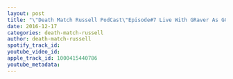 ```yaml
---
layout: post
title: "\"Death Match Russell PodCast\"Episode#7 Live With GRaver As GCW Presents Deck The Halls With Ultra Violence!"
date: 2016-12-17
categories: death-match-russell
author: death-match-russell
spotify_track_id: 
youtube_video_id: 
apple_track_id: 1000415440786
youtube_metadata: 
---
```

